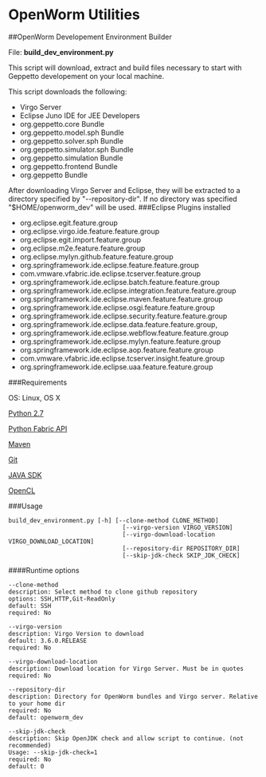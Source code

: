 OpenWorm Utilities
==================

##OpenWorm Developement Environment Builder

File: **build_dev_environment.py**

This script will download, extract and build files necessary to start with Geppetto developement on your local machine.

This script downloads the following:
- Virgo Server
- Eclipse Juno IDE for JEE Developers
- org.geppetto.core Bundle
- org.geppetto.model.sph Bundle
- org.geppetto.solver.sph Bundle
- org.geppetto.simulator.sph Bundle
- org.geppetto.simulation Bundle
- org.geppetto.frontend Bundle
- org.geppetto Bundle

After downloading Virgo Server and Eclipse, they will be extracted to a directory specified by "--repository-dir". If no directory was specified "$HOME/openworm_dev" will be used.
###Eclipse Plugins installed

- org.eclipse.egit.feature.group
- org.eclipse.virgo.ide.feature.feature.group
- org.eclipse.egit.import.feature.group
- org.eclipse.m2e.feature.feature.group
- org.eclipse.mylyn.github.feature.feature.group
- org.springframework.ide.eclipse.feature.feature.group
- com.vmware.vfabric.ide.eclipse.tcserver.feature.group
- org.springframework.ide.eclipse.batch.feature.feature.group
- org.springframework.ide.eclipse.integration.feature.feature.group
- org.springframework.ide.eclipse.maven.feature.feature.group
- org.springframework.ide.eclipse.osgi.feature.feature.group
- org.springframework.ide.eclipse.security.feature.feature.group
- org.springframework.ide.eclipse.data.feature.feature.group,
- org.springframework.ide.eclipse.webflow.feature.feature.group
- org.springframework.ide.eclipse.mylyn.feature.feature.group
- org.springframework.ide.eclipse.aop.feature.feature.group
- com.vmware.vfabric.ide.eclipse.tcserver.insight.feature.group
- org.springframework.ide.eclipse.uaa.feature.feature.group

###Requirements


OS: Linux, OS X

[Python 2.7](http://python.org)

[Python Fabric API](http://docs.fabfile.org/en/1.6/)

[Maven](http://maven.apache.org/index.html)

[Git](http://git-scm.com/)

[JAVA SDK](http://www.oracle.com/technetwork/java/javase/downloads/index.html)

[OpenCL](http://www.khronos.org/opencl/)


###Usage
```
build_dev_environment.py [-h] [--clone-method CLONE_METHOD]
                                [--virgo-version VIRGO_VERSION]
                                [--virgo-download-location VIRGO_DOWNLOAD_LOCATION]
                                [--repository-dir REPOSITORY_DIR]
                                [--skip-jdk-check SKIP_JDK_CHECK]
```

####Runtime options
```
--clone-method
description: Select method to clone github repository
options: SSH,HTTP,Git-ReadOnly
default: SSH
required: No

--virgo-version
description: Virgo Version to download
default: 3.6.0.RELEASE
required: No

--virgo-download-location
description: Download location for Virgo Server. Must be in quotes
required: No

--repository-dir
description: Directory for OpenWorm bundles and Virgo server. Relative to your home dir
required: No
default: openworm_dev

--skip-jdk-check
description: Skip OpenJDK check and allow script to continue. (not recommended)
Usage: --skip-jdk-check=1
required: No
default: 0
```